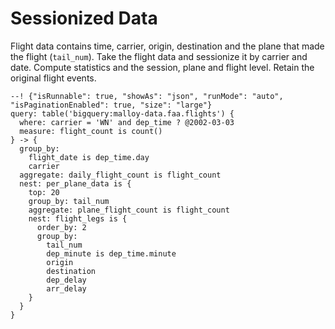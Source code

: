# Sessionized Data

Flight data contains time, carrier, origin, destination and the plane that made the flight (`tail_num`).  Take the
flight data and sessionize it by carrier and date.  Compute statistics and the session, plane and flight level.
Retain the original flight events.

```malloy
--! {"isRunnable": true, "showAs": "json", "runMode": "auto", "isPaginationEnabled": true, "size": "large"}
query: table('bigquery:malloy-data.faa.flights') {
  where: carrier = 'WN' and dep_time ? @2002-03-03
  measure: flight_count is count()
} -> {
  group_by:
    flight_date is dep_time.day
    carrier
  aggregate: daily_flight_count is flight_count
  nest: per_plane_data is {
    top: 20
    group_by: tail_num
    aggregate: plane_flight_count is flight_count
    nest: flight_legs is {
      order_by: 2
      group_by:
        tail_num
        dep_minute is dep_time.minute
        origin
        destination
        dep_delay
        arr_delay
    }
  }
}
```
